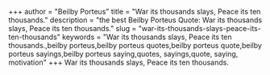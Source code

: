 +++
author = "Beilby Porteus"
title = "War its thousands slays, Peace its ten thousands."
description = "the best Beilby Porteus Quote: War its thousands slays, Peace its ten thousands."
slug = "war-its-thousands-slays-peace-its-ten-thousands"
keywords = "War its thousands slays, Peace its ten thousands.,beilby porteus,beilby porteus quotes,beilby porteus quote,beilby porteus sayings,beilby porteus saying,quotes, sayings,quote, saying, motivation"
+++
War its thousands slays, Peace its ten thousands.
